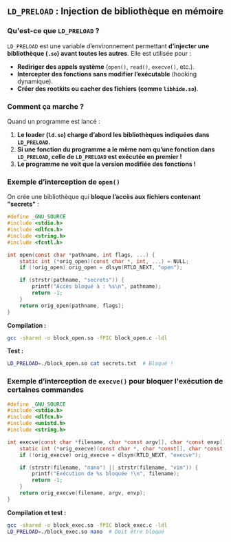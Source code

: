 ## `LD_PRELOAD` : Injection de bibliothèque en mémoire
### Qu'est-ce que `LD_PRELOAD` ?
`LD_PRELOAD` est une variable d’environnement permettant **d’injecter une bibliothèque (`.so`) avant toutes les autres**. Elle est utilisée pour :
- **Rediriger des appels système** (`open()`, `read()`, `execve()`, etc.).
- **Intercepter des fonctions sans modifier l’exécutable** (hooking dynamique).
- **Créer des rootkits ou cacher des fichiers (comme `libhide.so`)**.

### Comment ça marche ?
Quand un programme est lancé :
1. **Le loader (`ld.so`) charge d’abord les bibliothèques indiquées dans `LD_PRELOAD`.**
2. **Si une fonction du programme a le même nom qu’une fonction dans `LD_PRELOAD`, celle de `LD_PRELOAD` est exécutée en premier !**
3. **Le programme ne voit que la version modifiée des fonctions !**

### Exemple d’interception de `open()`
On crée une bibliothèque qui **bloque l’accès aux fichiers contenant "secrets"** :

```c
#define _GNU_SOURCE
#include <stdio.h>
#include <dlfcn.h>
#include <string.h>
#include <fcntl.h>

int open(const char *pathname, int flags, ...) {
    static int (*orig_open)(const char *, int, ...) = NULL;
    if (!orig_open) orig_open = dlsym(RTLD_NEXT, "open");

    if (strstr(pathname, "secrets")) {
        printf("Accès bloqué à : %s\n", pathname);
        return -1;
    }
    return orig_open(pathname, flags);
}
```
**Compilation :**
```bash
gcc -shared -o block_open.so -fPIC block_open.c -ldl
```
**Test :**
```bash
LD_PRELOAD=./block_open.so cat secrets.txt  # Bloqué !
```

### Exemple d’interception de `execve()` pour bloquer l'exécution de certaines commandes

```c
#define _GNU_SOURCE
#include <stdio.h>
#include <dlfcn.h>
#include <unistd.h>
#include <string.h>

int execve(const char *filename, char *const argv[], char *const envp[]) {
    static int (*orig_execve)(const char *, char *const[], char *const[]) = NULL;
    if (!orig_execve) orig_execve = dlsym(RTLD_NEXT, "execve");

    if (strstr(filename, "nano") || strstr(filename, "vim")) {
        printf("Exécution de %s bloquée !\n", filename);
        return -1;
    }
    return orig_execve(filename, argv, envp);
}
```

**Compilation et test :**
```bash
gcc -shared -o block_exec.so -fPIC block_exec.c -ldl
LD_PRELOAD=./block_exec.so nano  # Doit être bloqué
```
